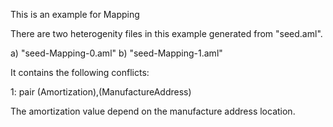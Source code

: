 This is an example for Mapping

There are two heterogenity files in this example generated from "seed.aml".

a) "seed-Mapping-0.aml"
b) "seed-Mapping-1.aml"

It contains the following conflicts:

1: pair (Amortization),(ManufactureAddress)

The amortization value depend on the manufacture address location.